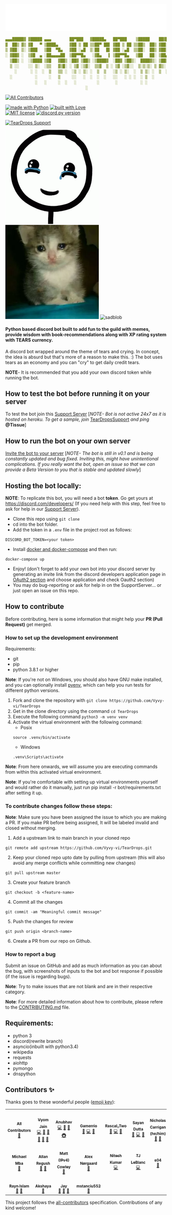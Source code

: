 ![](.github/resources/check.svg)

```yaml
▄▄▄█████▓ ▓█████ ▄▄▄        ██▀███   ▓█████▄   ██▀███    ▒█████    ██▓███     ██████ 
▓  ██▒ ▓▒ ▓█   ▀ ▒████▄     ▓██ ▒ ██ ▒▒██▀ ██▌ ▓██ ▒ ██ ▒▒██▒  ██▒ ▓██░  ██▒ ▒██    ▒ 
▒ ▓██░ ▒░ ▒███   ▒██  ▀█▄   ▓██ ░▄█  ▒░██   █▌ ▓██ ░▄█  ▒▒██░  ██▒ ▓██░ ██▓▒ ░ ▓██▄   
░ ▓██▓ ░  ▒▓█  ▄ ░██▄▄▄▄██  ▒██▀▀█▄   ░▓█▄   ▌ ▒██▀▀█▄   ▒██   ██░ ▒██▄█▓▒  ▒  ▒   ██▒
  ▒██▒ ░  ░▒████ ▒▓█   ▓██▒ ░██▓ ▒██▒ ░▒████▓  ░██▓ ▒██▒░  ████▓▒░ ▒██▒ ░   ░▒██████▒▒
  ▒ ░░    ░░ ▒░  ░▒▒   ▓▒█░ ░ ▒▓ ░▒▓░  ▒▒▓  ▒ ░ ▒▓ ░▒▓░░  ▒░▒░▒░ ▒ ▓▒░ ░  ░ ▒ ▒▓▒ ▒ ░
    ░      ░ ░  ░  ▒   ▒▒ ░  ░▒ ░ ▒░ ░  ▒  ▒   ░▒ ░ ▒░  ░  ▒ ▒░ ░  ▒  ░      ░ ░▒  ░ ░
  ░          ░     ░   ▒     ░░   ░  ░  ░  ░   ░░   ░ ░ ░  ░ ▒  ░       ░  ░   ░  
             ░   ░     ░  ░   ░         ░       ░          ░ ░                  ░  
                                   ░                                          
```


<!-- ALL-CONTRIBUTORS-BADGE:START - Do not remove or modify this section -->
[![All Contributors](https://img.shields.io/badge/all_contributors-18-orange.svg?style=flat-square)](#contributors-)
<!-- ALL-CONTRIBUTORS-BADGE:END -->

<p>
<a href="https://www.python.org/"><img src="http://ForTheBadge.com/images/badges/made-with-python.svg" alt="made with Python"></a>
<a href="https://github.com/Vyvy-vi/"><img src="http://ForTheBadge.com/images/badges/built-with-love.svg" alt="built with Love"></a><br>
<a href="https://raw.githubusercontent.com/Vyvy-vi/TearDrops/main/LICENSE"><img src="https://img.shields.io/github/license/Vyvy-vi/TearDrops?style=flat-square" alt="MIT license"></a>
<a href="https://github.com/Rapptz/discord.py/releases/tag/v1.5.0"><img src="https://img.shields.io/badge/discord.py-v1.5.0-7289da.svg?style=flat-square" alt="discord.py version"></a>
</p>

[![TearDrops Support](https://discordapp.com/api/guilds/765880027467350047/widget.png?style=banner2)](https://discord.io/TearDropsSupport)


![tears gif](.github/resources/cries.gif)
![cri](.github/resources/cri.png)
![sadblob](https://media.discordapp.net/attachments/771696574697832469/773264495006318623/sadblob.png)

#### Python based discord bot built to add fun to the guild with memes, provide wisdom with book-recommendations along with XP rating system with <strong>TEARS</strong> currency.

A discord bot wrapped around the theme of tears and crying.
In concept, the idea is absurd but that's more of a reason to make this. :)
The bot uses tears as an economy and you can "cry" to get daily credit tears.

**NOTE**- It is recommended that you add your own discord token while running the bot.

## How to test the bot before running it on your server
To test the bot join this [Support Server](https://discord.gg/jTzGuYx)
  [*NOTE- Bot is not active 24x7 as it is hosted on heroku. To get a sample, join* [TearDropsSupport](https://discord.gg/jTzGuYx) *and ping* **@Tissue**]

## How to run the bot on your own server
[Invite the bot to your server](https://discord.com/api/oauth2/authorize?client_id=627772985872220161&permissions=379968&scope=bot)
[*NOTE- The bot is still in v0.1 and is being constantly updated and bug fixed. Inviting this, might have unintentional complications. If you really want the bot, open an issue so that we can provide a Beta Version to you that is stable and updated slowly*]

## Hosting the bot locally:

**NOTE**: To replicate this bot, you will need a bot **token**. Go get yours at https://discord.com/developers/ (If you need help with this step, feel free to ask for help in our [Support Server](https://discord.gg/jTzGuYx)).
- Clone this repo using `git clone`
- cd into the bot folder.
- Add the token in a `.env` file in the project root as follows:
```text
DISCORD_BOT_TOKEN=<your token>
```
- Install [docker and docker-compose](https://docs.docker.com/desktop/) and then run:
```
docker-compose up
```
- Enjoy! (don't forget to add your own bot into your discord server by generating an invite link from the discord developers application page in [OAuth2 section](https://discord.com/developers/applications/) and choose application and check Oauth2 section)
- You may do bug-reporting or ask for help in on the SupportServer... or just open an issue on this repo.

## How to contribute
Before contributing, here is some information that might help your **PR (Pull Request)** get merged.
### How to set up the development environment
    
Requirements:
- git
- pip
- python 3.8.1 or higher

**Note**: If you're not on Windows, you should also have GNU make installed, and you can optionally install [pyenv](https://github.com/pyenv/pyenv), which can help you run tests for different python versions.

1. Fork and clone the repository with `git clone https://github.com/Vyvy-vi/TearDrops` 
1. Get in the clone directory using the command `cd TearDrops`
1. Execute the following command `python3 -m venv venv`
1. Activate the virtual environment with the following command:
    - Posix
    ```
    source .venv/bin/activate
    ```
    - Windows
    ```
    .venv\Scripts\activate
    ```
    
**Note**: From here onwards, we will assume you are executing commands from within this activated virtual environment.

**Note**: If you're comfortable with setting up virtual environments yourself and would rather do it manually, just run pip install -r bot/requirements.txt after setting it up.

### To contribute changes follow these steps:

**Note**: Make sure you have been assigned the issue to which you are making a PR. If you make PR before being assigned, It will be labeled invalid and closed without merging.


1. Add a upstream link to main branch in your cloned repo
  ```
  git remote add upstream https://github.com/Vyvy-vi/TearDrops.git
  ```
2. Keep your cloned repo upto date by pulling from upstream (this will also avoid any merge conflicts while committing new changes)
  ```
  git pull upstream master
  ```
3. Create your feature branch
  ```
  git checkout -b <feature-name>
  ```
4. Commit all the changes
  ```
  git commit -am "Meaningful commit message"
  ```
5. Push the changes for review
  ```
  git push origin <branch-name>
  ```
6. Create a PR from our repo on Github.

### How to report a bug
Submit an issue on GitHub and add as much information as you can about the bug, with screenshots of inputs to the bot and bot response if possible (if the issue is regarding bugs). 

**Note**: Try to make issues that are not blank and are in their respective category.

**Note**: For more detailed information about how to contribute, please refere to the [CONTRIBUTING.md](https://github.com/Vyvy-vi/TearDrops/blob/main/CONTRIBUTING.md) file.

## Requirements:
- python 3
- discord(rewrite branch)
- asyncio(inbuilt with python3.4)
- wikipedia
- requests
- aiohttp
- pymongo
- dnspython

## Contributors ✨

Thanks goes to these wonderful people ([emoji key](https://allcontributors.org/docs/en/emoji-key)):

<!-- ALL-CONTRIBUTORS-LIST:START - Do not remove or modify this section -->
<!-- prettier-ignore-start -->
<!-- markdownlint-disable -->
<table>
  <tr>
    <td align="center"><a href="https://allcontributors.org"><img src="https://avatars1.githubusercontent.com/u/46410174?v=4" width="100px;" alt=""/><br /><sub><b>All Contributors</b></sub></a><br /><a href="https://github.com/Vyvy-vi/TearDrops/commits?author=all-contributors" title="Documentation">📖</a></td>
    <td align="center"><a href="https://github.com/Vyvy-vi"><img src="https://avatars0.githubusercontent.com/u/62864373?v=4" width="100px;" alt=""/><br /><sub><b>Vyom Jain</b></sub></a><br /><a href="https://github.com/Vyvy-vi/TearDrops/commits?author=Vyvy-vi" title="Code">💻</a> <a href="#projectManagement-Vyvy-vi" title="Project Management">📆</a> <a href="#design-Vyvy-vi" title="Design">🎨</a> <a href="https://github.com/Vyvy-vi/TearDrops/commits?author=Vyvy-vi" title="Documentation">📖</a> <a href="#maintenance-Vyvy-vi" title="Maintenance">🚧</a> <a href="https://github.com/Vyvy-vi/TearDrops/pulls?q=is%3Apr+reviewed-by%3AVyvy-vi" title="Reviewed Pull Requests">👀</a></td>
    <td align="center"><a href="https://anubhav.codes"><img src="https://avatars0.githubusercontent.com/u/1628340?v=4" width="100px;" alt=""/><br /><sub><b>Anubhav</b></sub></a><br /><a href="https://github.com/Vyvy-vi/TearDrops/commits?author=anubhavcodes" title="Code">💻</a> <a href="https://github.com/Vyvy-vi/TearDrops/commits?author=anubhavcodes" title="Documentation">📖</a> <a href="#ideas-anubhavcodes" title="Ideas, Planning, & Feedback">🤔</a> <a href="#infra-anubhavcodes" title="Infrastructure (Hosting, Build-Tools, etc)">🚇</a></td>
    <td align="center"><a href="https://github.com/gamerrio"><img src="https://avatars0.githubusercontent.com/u/21240909?v=4" width="100px;" alt=""/><br /><sub><b>Gamerrio</b></sub></a><br /><a href="#ideas-gamerrio" title="Ideas, Planning, & Feedback">🤔</a> <a href="https://github.com/Vyvy-vi/TearDrops/commits?author=gamerrio" title="Code">💻</a> <a href="#design-gamerrio" title="Design">🎨</a></td>
    <td align="center"><a href="https://github.com/RascalTwo"><img src="https://avatars0.githubusercontent.com/u/9403665?v=4" width="100px;" alt=""/><br /><sub><b>Rascal_Two</b></sub></a><br /><a href="https://github.com/Vyvy-vi/TearDrops/issues?q=author%3ARascalTwo" title="Bug reports">🐛</a> <a href="https://github.com/Vyvy-vi/TearDrops/commits?author=RascalTwo" title="Code">💻</a> <a href="#ideas-RascalTwo" title="Ideas, Planning, & Feedback">🤔</a></td>
    <td align="center"><a href="https://github.com/sayand0122"><img src="https://avatars1.githubusercontent.com/u/53222600?v=4" width="100px;" alt=""/><br /><sub><b>Sayan Dutta</b></sub></a><br /><a href="#ideas-sayand0122" title="Ideas, Planning, & Feedback">🤔</a> <a href="https://github.com/Vyvy-vi/TearDrops/commits?author=sayand0122" title="Code">💻</a> <a href="#design-sayand0122" title="Design">🎨</a></td>
    <td align="center"><a href="http://www.nhcarrigan.com"><img src="https://avatars1.githubusercontent.com/u/63889819?v=4" width="100px;" alt=""/><br /><sub><b>Nicholas Carrigan (he/him)</b></sub></a><br /><a href="#ideas-nhcarrigan" title="Ideas, Planning, & Feedback">🤔</a> <a href="https://github.com/Vyvy-vi/TearDrops/commits?author=nhcarrigan" title="Documentation">📖</a></td>
  </tr>
  <tr>
    <td align="center"><a href="https://mikeysan.hashnode.dev"><img src="https://avatars1.githubusercontent.com/u/13338176?v=4" width="100px;" alt=""/><br /><sub><b>Michael Mba</b></sub></a><br /><a href="#ideas-mikeysan" title="Ideas, Planning, & Feedback">🤔</a></td>
    <td align="center"><a href="https://github.com/AllanRegush"><img src="https://avatars0.githubusercontent.com/u/17693494?v=4" width="100px;" alt=""/><br /><sub><b>Allan Regush</b></sub></a><br /><a href="#ideas-AllanRegush" title="Ideas, Planning, & Feedback">🤔</a> <a href="https://github.com/Vyvy-vi/TearDrops/commits?author=AllanRegush" title="Documentation">📖</a></td>
    <td align="center"><a href="https://mattcowley.co.uk/"><img src="https://avatars2.githubusercontent.com/u/12371363?v=4" width="100px;" alt=""/><br /><sub><b>Matt (IPv4) Cowley</b></sub></a><br /><a href="#ideas-MattIPv4" title="Ideas, Planning, & Feedback">🤔</a></td>
    <td align="center"><a href="https://github.com/AbstractUmbra"><img src="https://avatars0.githubusercontent.com/u/16031716?v=4" width="100px;" alt=""/><br /><sub><b>Alex Nørgaard</b></sub></a><br /><a href="#ideas-AbstractUmbra" title="Ideas, Planning, & Feedback">🤔</a></td>
    <td align="center"><a href="https://github.com/LazybuddyNK"><img src="https://avatars3.githubusercontent.com/u/59273928?v=4" width="100px;" alt=""/><br /><sub><b>Nitesh Kumar</b></sub></a><br /><a href="https://github.com/Vyvy-vi/TearDrops/commits?author=LazybuddyNK" title="Code">💻</a></td>
    <td align="center"><a href="https://github.com/IcemanEtika"><img src="https://avatars0.githubusercontent.com/u/44535539?v=4" width="100px;" alt=""/><br /><sub><b>TJ LeBlanc</b></sub></a><br /><a href="https://github.com/Vyvy-vi/TearDrops/commits?author=IcemanEtika" title="Code">💻</a></td>
    <td align="center"><a href="https://github.com/s04"><img src="https://avatars2.githubusercontent.com/u/70141652?v=4" width="100px;" alt=""/><br /><sub><b>s04</b></sub></a><br /><a href="#ideas-s04" title="Ideas, Planning, & Feedback">🤔</a></td>
  </tr>
  <tr>
    <td align="center"><a href="https://github.com/SKULLXL"><img src="https://avatars3.githubusercontent.com/u/68315325?v=4" width="100px;" alt=""/><br /><sub><b>Rayn Islam</b></sub></a><br /><a href="https://github.com/Vyvy-vi/TearDrops/issues?q=author%3ASKULLXL" title="Bug reports">🐛</a> <a href="#ideas-SKULLXL" title="Ideas, Planning, & Feedback">🤔</a></td>
    <td align="center"><a href="https://github.com/AkshayaKulasekaran"><img src="https://avatars2.githubusercontent.com/u/61582763?v=4" width="100px;" alt=""/><br /><sub><b>Akshaya</b></sub></a><br /><a href="https://github.com/Vyvy-vi/TearDrops/issues?q=author%3AAkshayaKulasekaran" title="Bug reports">🐛</a></td>
    <td align="center"><a href="https://github.com/jveer634"><img src="https://avatars0.githubusercontent.com/u/47923507?v=4" width="100px;" alt=""/><br /><sub><b>Jay</b></sub></a><br /><a href="#ideas-jveer634" title="Ideas, Planning, & Feedback">🤔</a> <a href="https://github.com/Vyvy-vi/TearDrops/commits?author=jveer634" title="Documentation">📖</a> <a href="https://github.com/Vyvy-vi/TearDrops/issues?q=author%3Ajveer634" title="Bug reports">🐛</a></td>
    <td align="center"><a href="https://github.com/mstanciu552"><img src="https://avatars3.githubusercontent.com/u/34579048?v=4" width="100px;" alt=""/><br /><sub><b>mstanciu552</b></sub></a><br /><a href="https://github.com/Vyvy-vi/TearDrops/commits?author=mstanciu552" title="Documentation">📖</a></td>
  </tr>
</table>

<!-- markdownlint-enable -->
<!-- prettier-ignore-end -->
<!-- ALL-CONTRIBUTORS-LIST:END -->

This project follows the [all-contributors](https://github.com/all-contributors/all-contributors) specification. Contributions of any kind welcome!
